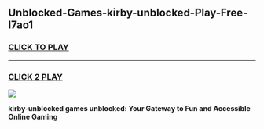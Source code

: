 
## Unblocked-Games-kirby-unblocked-Play-Free-l7ao1
<h3>
<a href="https://premium76.site?title=kirby-unblocked&ref=10A">CLICK TO PLAY</a></h3>
<hr>

<h3>
<a href="https://premium76.site?title=kirby-unblocked&ref=10A">CLICK 2 PLAY</a>
  
</h3>

<a href="https://premium76.site?title=kirby-unblocked&ref=10A"><img src="https://clearcache.store/games.png"></a>


**kirby-unblocked games unblocked: Your Gateway to Fun and Accessible Online Gaming**
